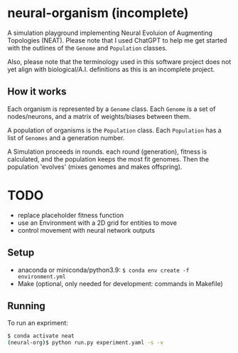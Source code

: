 # neural-organism (incomplete)

A simulation playground implementing Neural Evoluion of Augmenting Topologies (NEAT).
Please note that I used ChatGPT to help me get started with the outlines of the 
`Genome` and `Population` classes.

Also, please note that the terminology used in this software project
does not yet align with biological/A.I. definitions as this is an incomplete project.

## How it works

Each organism is represented by a `Genome` class.
Each `Genome` is a set of nodes/neurons, and a matrix of weights/biases between them.

A population of organisms is the `Population` class.
Each `Population` has a list of `Genomes` and a generation number.

A Simulation proceeds in rounds. each round (generation), fitness is calculated,
and the population keeps the most fit genomes. Then the population 'evolves' 
(mixes genomes and makes offspring).


# TODO
- replace placeholder fitness function
- use an Environment with a 2D grid for entities to move
- control movement with neural network outputs

## Setup
- anaconda or miniconda/python3.9: `$ conda env create -f environment.yml`
- Make (optional, only needed for development: commands in Makefile)

## Running

To run an expriment:
```bash
$ conda activate neat
(neural-org)$ python run.py experiment.yaml -s -v
```

